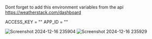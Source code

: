 Dont forget to add this environment variables from the api https://weatherstack.com/dashboard

ACCESS_KEY = ""
APP_ID = ""

![Screenshot 2024-12-16 235904](https://github.com/user-attachments/assets/6982b014-75b4-48d1-a1df-68cfa5701d0b)
![Screenshot 2024-12-16 235929](https://github.com/user-attachments/assets/fafb58bb-d89b-4ebc-9eb5-132aa6da3b61)
